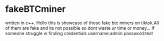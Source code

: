 # fakeBTCminer
written in c++.
Hello this is showcase of those fake btc miners on tiktok.All of them are fake and its not possible so dont waste ur time or money...
If someone struggle w finding credentials 
username:admin
password:test
